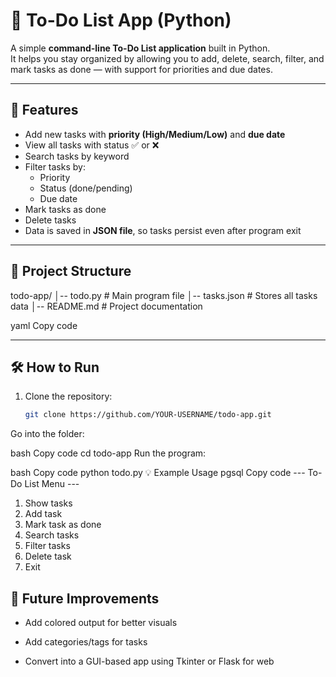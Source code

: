 # 📝 To-Do List App (Python)

A simple **command-line To-Do List application** built in Python.  
It helps you stay organized by allowing you to add, delete, search, filter, and mark tasks as done — with support for priorities and due dates.

---

## 🚀 Features
- Add new tasks with **priority (High/Medium/Low)** and **due date**
- View all tasks with status ✅ or ❌
- Search tasks by keyword
- Filter tasks by:
  - Priority
  - Status (done/pending)
  - Due date
- Mark tasks as done
- Delete tasks
- Data is saved in **JSON file**, so tasks persist even after program exit

---

## 📂 Project Structure
todo-app/
│-- todo.py # Main program file
│-- tasks.json # Stores all tasks data
│-- README.md # Project documentation

yaml
Copy code

---

## 🛠️ How to Run
1. Clone the repository:
   ```bash
   git clone https://github.com/YOUR-USERNAME/todo-app.git
Go into the folder:

bash
Copy code
cd todo-app
Run the program:

bash
Copy code
python todo.py
💡 Example Usage
pgsql
Copy code
--- To-Do List Menu ---
1. Show tasks
2. Add task
3. Mark task as done
4. Search tasks
5. Filter tasks
6. Delete task
7. Exit

## 📌 Future Improvements

- Add colored output for better visuals

- Add categories/tags for tasks

- Convert into a GUI-based app using Tkinter or Flask for web
